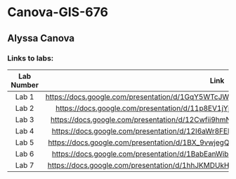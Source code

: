 # Canova-GIS-676

## Alyssa Canova
### Links to labs:

| Lab Number     | Link |
| :----: | :----: |
| Lab 1     | https://docs.google.com/presentation/d/1GqY5WTcJWdYY1ALsorODW2IaNhzVZXM-/edit#slide=id.p1      |
| Lab 2     | https://docs.google.com/presentation/d/11p8EV1jYjOfJlFjV1TsXf9BhYF7tyheT/edit#slide=id.p12       |
| Lab 3     | https://docs.google.com/presentation/d/12Cwfii9hmNXc_dlda-_mgJCaBSZ1QJjO/edit#slide=id.p33       |
| Lab 4     | https://docs.google.com/presentation/d/12I6aWr8FEBQ7RtEiWDwI8iOmszSgqzUh/edit#slide=id.p1       |
| Lab 5     | https://docs.google.com/presentation/d/1BX_9vwjegQC402XJUT5WzTeysdZAZ-Sw/edit#slide=id.p1       |
| Lab 6     | https://docs.google.com/presentation/d/1BabEanWibf6rhoWCOiPFPPxl-nOEORZK/edit#slide=id.p1        |
| Lab 7     | https://docs.google.com/presentation/d/1hhJKMDUkHwDxA3LgS205LCx83ie6Hu-3/edit#slide=id.p1        |